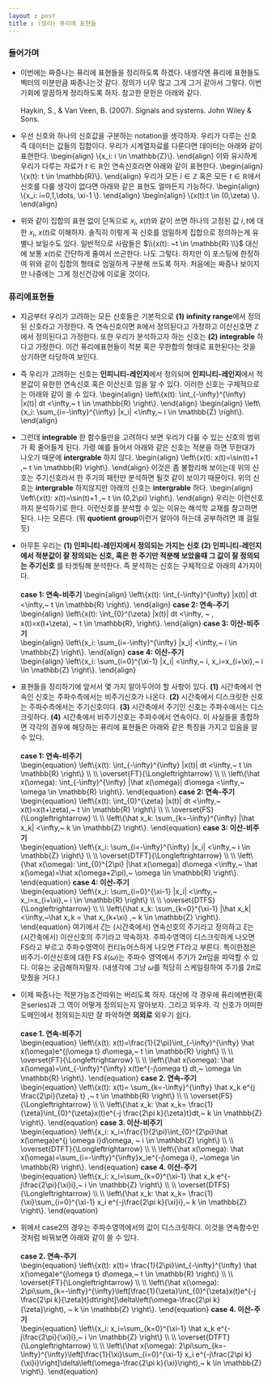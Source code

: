 ```yaml
---
layout : post 
title : (정리) 퓨리에 표현들
---
```


### 들어가며

- 이번에는 짜증나는 퓨리에 표현들을 정리하도록 하겠다. 내생각엔 퓨리에 표현들도 벡터의 미분만큼 짜증나는것 같다. 정의가 너무 많고 그게 그거 같아서 그렇다. 이번기회에 깔끔하게 정리하도록 하자. 참고한 문헌은 아래와 같다. <br/><br/>
Haykin, S., \& Van Veen, B. (2007). Signals and systems. John Wiley & Sons.

- 우선 신호와 하나의 신호값을 구분하는 notation을 생각하자. 우리가 다루는 신호 즉 데이터는 값들의 집합이다. 우리가 시계열자료를 다룬다면 데이터는 아래와 같이 표현한다. 
\begin{align}
\\{x_i: i \in \mathbb{Z}\\}. 
\end{align}
이와 유시하게 우리가 다루는 자료가 $t \in \mathbb{R}$인 연속신호라면 아래와 같이 표현한다. 
\begin{align}
\\{x(t): t \in \mathbb{R}\\}. 
\end{align}
우리가 모든 $i \in \mathbb{Z}$ 혹은 모든 $t \in \mathbb{R}$에서 신호를 다룰 생각이 없다면 아래와 같은 표현도 얼마든지 가능하다. 
\begin{align}
\\{x_i: i=0,1,\dots, \xi-1 \\}. 
\end{align}
\begin{align}
\\{x(t):t \in (0,\zeta) \\}. 
\end{align}

- 위와 같이 집합의 표현 없이 단독으로 $x_i$, $x(t)$와 같이 쓰면 하나의 고정된 값 $i,t$에 대한 $x_i$, $x(t)$로 이해하자. 솔직히 이렇게 꼭 신호를 엄밀하게 집합으로 정의하는게 유별나 보일수도 있다. 일반적으로 사람들은 $\\{x(t): ~t \in \mathbb{R} \\}$ 대신에 보통 $x(t)$로 간단하게 줄여서 쓰곤한다. 나도 그렇다. 하지만 이 포스팅에 한정하여 위와 같이 집합의 형태로 엄밀하게 구분해 쓰도록 하자. 처음에는 짜증나 보이지만 나중에는 그게 정신건강에 이로울 것이다. 

### 퓨리에표현들

- 지금부터 우리가 고려하는 모든 신호들은 기본적으로 **(1)** **infinity range**에서 정의된 신호라고 가정한다. 즉 연속신호이면 $\mathbb{R}$에서 정의된다고 가정하고 이산신호면 $\mathbb{Z}$에서 정의된다고 가정한다. 또한 우리가 분석하고자 하는 신호는 **(2)** **integrable** 하다고 가정한다. 이건 퓨리에표현들이 적분 혹은 무한합의 형태로 표현된다는 것을 상기하면 타당하여 보인다. 

- 즉 우리가 고려하는 신호는 **인피니티-레인지**에서 정의되며 **인피니티-레인지**에서 적분값이 유한한 연속신호 혹은 이산신호 임을 알 수 있다. 이러한 신호는 구체적으로는 아래와 같이 쓸 수 있다. 
\begin{align}
\left\\{x(t): \int_{-\infty}^{\infty} |x(t)| dt <\infty,~ t \in \mathbb{R} \right\\}. 
\end{align}
\begin{align}
\left\\{x_i: \sum_{i=-\infty}^{\infty} |x_i| <\infty,~ i \in \mathbb{Z} \right\\}. 
\end{align}

- 그런데 **integrable** 한 함수들만을 고려하다 보면 우리가 다룰 수 있는 신호의 범위가 확 줄어들게 된다. 가령 예를 들어서 아래와 같은 신호는 적분을 하면 무한대가 나오기 때문에 **intergrable** 하지 않다. 
\begin{align}
\left\\{x(t): x(t)=\sin(t)+1 ,~ t \in \mathbb{R} \right\\}. 
\end{align}
이것은 좀 불합리해 보이는데 위의 신호는 주기신호라서 한 주기의 패턴만 분석하면 될것 같이 보이기 때문이다. 위의 신호는 **intergrable** 하지않지만 아래의 신호는 **intergrable** 하다. 
\begin{align}
\left\\{x(t): x(t)=\sin(t)+1 ,~ t \in (0,2\pi) \right\\}. 
\end{align}
우리는 이런신호까지 분석하기로 한다. 이런신호를 분석할 수 있는 이유는 해석학 교재를 참고하면 된다. 나는 모른다. (뭐 **quotient group**이런거 알아야 하는데 공부하려면 꽤 걸릴듯) 

- 아무튼 우리는 **(1) 인피니티-레인지에서 정의되는 가지는 신호 (2) 인피니티-레인지에서 적분값이 잘 정의되는 신호, 혹은 한 주기만 적분해 보았을때 그 값이 잘 정의되는 주기신호** 를 타겟팅해 분석한다. 즉 분석하는 신호는 구체적으로 아래의 4가지이다. <br/><br/>
**case 1: 연속-비주기**
\begin{align}
\left\\{x(t): \int_{-\infty}^{\infty} |x(t)| dt <\infty,~ t \in \mathbb{R} \right\\}. 
\end{align}
**case 2: 연속-주기** <br/>
\begin{align}
\left\\{x(t): \int_{0}^{\zeta} |x(t)| dt <\infty, ~ , x(t)=x(t+\zeta), ~ t \in \mathbb{R},  \right\\}. 
\end{align}
**case 3: 이산-비주기** <br/>
\begin{align}
\left\\{x_i: \sum_{i=-\infty}^{\infty} |x_i| <\infty,~ i \in \mathbb{Z} \right\\}. 
\end{align}
**case 4: 이산-주기** <br/>
\begin{align}
\left\\{x_i: \sum_{i=0}^{\xi-1} |x_i| <\infty,~ i, x_i=x_{i+\xi},~ i \in \mathbb{Z} \right\\}. 
\end{align}

- 표현들을 정리하기에 앞서서 몇 가지 알아두어야 할 사항이 있다. **(1)** 시간축에서 연속인 신호는 주파수측에서는 비주기신호가 나온다. **(2)** 시간축에서 디스크릿한 신호는 주파수측에서는 주기신호이다. **(3)** 시간축에서 주기인 신호는 주파수에서는 디스크릿하다. **(4)** 시간축에서 비주기신호는 주파수에서 연속이다. 이 사실들을 종합하면 각각의 경우에 해당하는 퓨리에 표현들은 아래와 같은 특징을 가지고 있음을 알 수 있다. <br/><br/>
**case 1: 연속-비주기** <br/>
\begin{equation}
\left\\{x(t): \int_{-\infty}^{\infty} |x(t)| dt <\infty,~ t \in \mathbb{R} \right\\} \\\\ \\\\
\overset{FT}{\Longleftrightarrow} \\\\ \\\\
\left\\{\hat x(\omega): \int_{-\infty}^{\infty} |\hat x(\omega)| d\omega <\infty,~ \omega \in \mathbb{R} \right\\}. 
\end{equation}
**case 2: 연속-주기** <br/>
\begin{equation}
\left\\{x(t): \int_{0}^{\zeta} |x(t)| dt <\infty,~ x(t)=x(t+\zeta),~ t \in \mathbb{R} \right\\} \\\\ \\\\
\overset{FS}{\Longleftrightarrow} \\\\ \\\\
\left\\{\hat x_k: \sum_{k=-\infty}^{\infty} |\hat x_k| <\infty,~ k \in \mathbb{Z} \right\\}. 
\end{equation}
**case 3: 이산-비주기** <br/>
\begin{equation}
\left\\{x_i: \sum_{i=-\infty}^{\infty} |x_i| <\infty,~ i \in \mathbb{Z} \right\\} \\\\ \\\\
\overset{DTFT}{\Longleftrightarrow} \\\\ \\\\
\left\\{\hat x(\omega): \int_{0}^{2\pi} |\hat x(\omega)| d\omega <\infty,~ \hat x(\omega)=\hat x(\omega+2\pi),~  \omega \in \mathbb{R} \right\\}. 
\end{equation}
**case 4: 이산-주기** <br/>
\begin{equation}
\left\\{x_i: \sum_{i=0}^{\xi-1} |x_i| <\infty,~ x_i=x_{i+\xi},~ i \in \mathbb{R} \right\\} \\\\ \\\\
\overset{DTFS}{\Longleftrightarrow} \\\\ \\\\
\left\\{\hat x_k: \sum_{k=0}^{\xi-1} |\hat x_k| <\infty,~\hat x_k = \hat x_{k+\xi} ,~ k \in \mathbb{Z} \right\\}. 
\end{equation}
여기에서 $\zeta$는 (시간축에서) 연속신호의 주기라고 정의하고 $\xi$는 (시간축에서) 이산신호의 주기라고 약속하자. 주파수영역이 디스크릿하게 나오면 FS라고 부르고 주파수영역이 컨티뉴어스하게 나오면 FT라고 부른다. 특이한점은 비주기-이산신호에 대한 FS $\hat x(\omega)$는 주파수 영역에서 주기가 $2\pi$임을 파악할 수 있다. 이유는 궁금해하지말자. (내생각에 그냥 $\omega$를 적당히 스케일링하여 주기를 $2\pi$로 맞췄을 거다.) 


- 이제 짜증나는 적분가능조건따위는 버리도록 하자. 대신에 각 경우에 퓨리에변환(혹은series)과 그 역이 어떻게 정의되는지 알아보자. 그리고 외우자. 각 신호가 어떠한 도메인에서 정의되는지만 잘 파악하면 **의외로** 외우기 쉽다.  <br/><br/>
**case 1. 연속-비주기** <br/>
\begin{equation}
\left\\{x(t): x(t)=\frac{1}{2\pi}\int_{-\infty}^{\infty} \hat x(\omega)e^{j\omega t} d\omega,~ t \in \mathbb{R} \right\\} \\\\ \\\\
\overset{FT}{\Longleftrightarrow} \\\\ \\\\
\left\\{\hat x(\omega): \hat x(\omega)=\int_{-\infty}^{\infty} x(t)e^{-j\omega t} dt,~ \omega \in \mathbb{R} \right\\}. 
\end{equation}
**case 2. 연속-주기** <br/>
\begin{equation}
\left\\{x(t): x(t)= \sum_{k=-\infty}^{\infty} \hat x_k e^{j \frac{2\pi}{\zeta} t} ,~ t \in \mathbb{R} \right\\}  \\\\ \\\\
\overset{FS}{\Longleftrightarrow} \\\\ \\\\
\left\\{\hat x_k: \hat x_k= \frac{1}{\zeta}\int_{0}^{\zeta}x(t)e^{-j \frac{2\pi k}{\zeta}t}dt,~ k \in \mathbb{Z} \right\\}. 
\end{equation}
**case 3. 이산-비주기** <br/>
\begin{equation}
\left\\{x_i:  x_i=\frac{1}{2\pi}\int_{0}^{2\pi}\hat x(\omega)e^{j \omega i}d\omega, ~ i \in \mathbb{Z} \right\\} \\\\ \\\\
\overset{DTFT}{\Longleftrightarrow} \\\\ \\\\
\left\\{\hat x(\omega): \hat x(\omega)=\sum_{i=-\infty}^{\infty}x_ie^{-j\omega i}, ~\omega \in \mathbb{R} \right\\}. 
\end{equation}
**case 4. 이산-주기**  <br/>
\begin{equation}
\left\\{x_i: x_i=\sum_{k=0}^{\xi-1} \hat x_k e^{-j\frac{2\pi}{\xi}i},~ i \in \mathbb{Z} \right\\}  \\\\ \\\\
\overset{DTFS}{\Longleftrightarrow} \\\\ \\\\
\left\\{\hat x_k: \hat x_k= \frac{1}{\xi}\sum_{i=0}^{\xi-1} x_i e^{-j\frac{2\pi k}{\xi}i},~ k \in \mathbb{Z} \right\\}. 
\end{equation}

- 위에서 case2의 경우는 주파수영역에서의 값이 디스크릿하다. 이것을 연속함수인것처럼 바꿔보면 아래와 같이 쓸 수 있다. <br/><br/>
**case 2. 연속-주기** <br/>
\begin{equation}
\left\\{x(t): x(t)= \frac{1}{2\pi}\int_{-\infty}^{\infty} \hat x(\omega)e^{j\omega t} d\omega,~ t \in \mathbb{R} \right\\}  \\\\ \\\\
\overset{FT}{\Longleftrightarrow} \\\\ \\\\
\left\\{\hat x(\omega): 2\pi\sum_{k=-\infty}^{\infty}\left[\frac{1}{\zeta}\int_{0}^{\zeta}x(t)e^{-j \frac{2\pi k}{\zeta}t}dt\right]\delta\left(\omega-\frac{2\pi k}{\zeta}\right), ~ k \in \mathbb{Z} \right\\}. 
\end{equation}
**case 4. 이산-주기**  <br/>
\begin{equation}
\left\\{x_i: x_i=\sum_{k=0}^{\xi-1} \hat x_k e^{-j\frac{2\pi}{\xi}i},~ i \in \mathbb{Z} \right\\}  \\\\ \\\\
\overset{DTFT}{\Longleftrightarrow} \\\\ \\\\
\left\\{\hat x(\omega): 2\pi\sum_{k=-\infty}^{\infty}\left[\frac{1}{\xi}\sum_{i=0}^{\xi-1} x_i e^{-j\frac{2\pi k}{\xi}i}\right]\delta\left(\omega-\frac{2\pi k}{\xi}\right),~ k \in \mathbb{Z} \right\\}. 
\end{equation}
